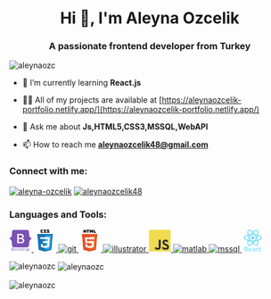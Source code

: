 <h1 align="center">Hi 👋, I'm Aleyna Ozcelik</h1>
<h3 align="center">A passionate frontend developer from Turkey</h3>

<p align="left"> <img src="https://komarev.com/ghpvc/?username=aleynaozc&label=Profile%20views&color=0e75b6&style=flat" alt="aleynaozc" /> </p>

- 🌱 I’m currently learning **React.js**

- 👨‍💻 All of my projects are available at [https://aleynaozcelik-portfolio.netlify.app/](https://aleynaozcelik-portfolio.netlify.app/)

- 💬 Ask me about **Js,HTML5,CSS3,MSSQL,WebAPI**

- 📫 How to reach me **aleynaozcelik48@gmail.com**

<h3 align="left">Connect with me:</h3>
<p align="left">
<a href="https://linkedin.com/in/aleyna-ozcelik" target="blank"><img align="center" src="https://raw.githubusercontent.com/rahuldkjain/github-profile-readme-generator/master/src/images/icons/Social/linked-in-alt.svg" alt="aleyna-ozcelik" height="30" width="40" /></a>
<a href="https://www.hackerrank.com/aleynaozcelik48" target="blank"><img align="center" src="https://raw.githubusercontent.com/rahuldkjain/github-profile-readme-generator/master/src/images/icons/Social/hackerrank.svg" alt="aleynaozcelik48" height="30" width="40" /></a>
</p>

<h3 align="left">Languages and Tools:</h3>
<p align="left"> <a href="https://getbootstrap.com" target="_blank" rel="noreferrer"> <img src="https://raw.githubusercontent.com/devicons/devicon/master/icons/bootstrap/bootstrap-plain-wordmark.svg" alt="bootstrap" width="40" height="40"/> </a> <a href="https://www.w3schools.com/css/" target="_blank" rel="noreferrer"> <img src="https://raw.githubusercontent.com/devicons/devicon/master/icons/css3/css3-original-wordmark.svg" alt="css3" width="40" height="40"/> </a> <a href="https://git-scm.com/" target="_blank" rel="noreferrer"> <img src="https://www.vectorlogo.zone/logos/git-scm/git-scm-icon.svg" alt="git" width="40" height="40"/> </a> <a href="https://www.w3.org/html/" target="_blank" rel="noreferrer"> <img src="https://raw.githubusercontent.com/devicons/devicon/master/icons/html5/html5-original-wordmark.svg" alt="html5" width="40" height="40"/> </a> <a href="https://www.adobe.com/in/products/illustrator.html" target="_blank" rel="noreferrer"> <img src="https://www.vectorlogo.zone/logos/adobe_illustrator/adobe_illustrator-icon.svg" alt="illustrator" width="40" height="40"/> </a> <a href="https://developer.mozilla.org/en-US/docs/Web/JavaScript" target="_blank" rel="noreferrer"> <img src="https://raw.githubusercontent.com/devicons/devicon/master/icons/javascript/javascript-original.svg" alt="javascript" width="40" height="40"/> </a> <a href="https://www.mathworks.com/" target="_blank" rel="noreferrer"> <img src="https://upload.wikimedia.org/wikipedia/commons/2/21/Matlab_Logo.png" alt="matlab" width="40" height="40"/> </a> <a href="https://www.microsoft.com/en-us/sql-server" target="_blank" rel="noreferrer"> <img src="https://www.svgrepo.com/show/303229/microsoft-sql-server-logo.svg" alt="mssql" width="40" height="40"/> </a> <a href="https://reactjs.org/" target="_blank" rel="noreferrer"> <img src="https://raw.githubusercontent.com/devicons/devicon/master/icons/react/react-original-wordmark.svg" alt="react" width="40" height="40"/> </a> </p>

<p><img align="left" src="https://github-readme-stats.vercel.app/api/top-langs?username=aleynaozc&show_icons=true&locale=en&layout=compact" alt="aleynaozc" /></p>

<p>&nbsp;<img align="center" src="https://github-readme-stats.vercel.app/api?username=aleynaozc&show_icons=true&locale=en" alt="aleynaozc" /></p>

<p><img align="center" src="https://github-readme-streak-stats.herokuapp.com/?user=aleynaozc&" alt="aleynaozc" /></p>
